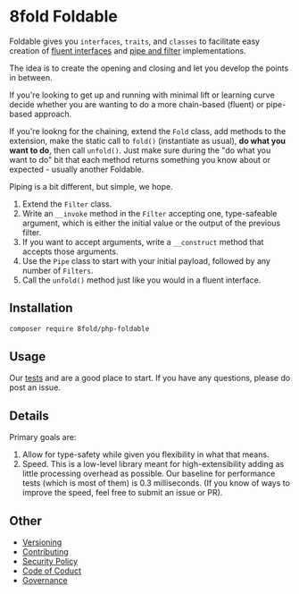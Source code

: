 # 8fold Foldable

Foldable gives you `interfaces`, `traits`, and `classes` to facilitate easy creation of [fluent interfaces](https://en.wikipedia.org/wiki/Fluent_interface) and [pipe and filter](https://en.wikipedia.org/wiki/Pipeline_(software)) implementations.

The idea is to create the opening and closing and let you develop the points in between.

If you're looking to get up and running with minimal lift or learning curve decide whether you are wanting to do a more chain-based (fluent) or pipe-based approach.

If you're lookng for the chaining, extend the `Fold` class, add methods to the extension, make the static call to `fold()` (instantiate as usual), **do what you want to do**, then call `unfold()`. Just make sure during the "do what you want to do" bit that each method returns something you know about or expected - usually another Foldable.

Piping is a bit different, but simple, we hope.

1. Extend the `Filter` class.
2. Write an `__invoke` method in the `Filter` accepting one, type-safeable argument, which is either the initial value or the output of the previous filter.
3. If you want to accept arguments, write a `__construct` method that accepts those arguments.
4. Use the `Pipe` class to start with your initial payload, followed by any number of `Filters`.
5. Call the `unfold()` method just like you would in a fluent interface.

## Installation

```bash
composer require 8fold/php-foldable
```

## Usage

Our [tests](https://github.com/8fold/php-foldable/tree/master/tests) and are a good place to start. If you have any questions, please do post an issue.

## Details

Primary goals are:

1. Allow for type-safety while given you flexibility in what that means.
2. Speed. This is a low-level library meant for high-extensibility adding as little processing overhead as possible. Our baseline for performance tests (which is most of them) is 0.3 milliseconds. (If you know of ways to improve the speed, feel free to submit an issue or PR).

## Other

- [Versioning](https://github.com/8fold/php-foldable/blob/master/.github/VERSIONING.md)
- [Contributing](https://github.com/8fold/php-foldable/blob/master/.github/CONTRIBUTING.md)
- [Security Policy](https://github.com/8fold/php-foldable/blob/master/.github/SECURITY.md)
- [Code of Coduct](https://github.com/8fold/php-foldable/blob/master/.github/CODE_OF_CONDUCT.md)
- [Governance](https://github.com/8fold/php-foldable/blob/master/.github/GOVERNANCE.md)
